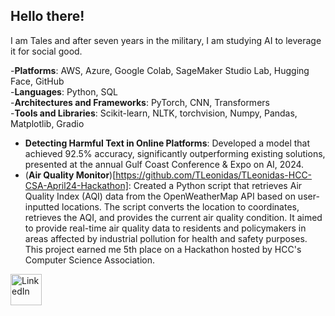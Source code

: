 ## Hello there!

I am Tales and after seven years in the military, I am studying AI to leverage it for social good.

-**Platforms**: AWS, Azure, Google Colab, SageMaker Studio Lab, Hugging Face, GitHub<br>
-**Languages**: Python, SQL<br>
-**Architectures and Frameworks**: PyTorch, CNN, Transformers<br>
-**Tools and Libraries**: Scikit-learn, NLTK, torchvision, Numpy, Pandas, Matplotlib, Gradio  

- **Detecting Harmful Text in Online Platforms**: Developed a model that achieved 92.5% accuracy, significantly outperforming existing solutions, presented at the annual Gulf Coast Conference & Expo on AI, 2024. 
- (**Air Quality Monitor**)[https://github.com/TLeonidas/TLeonidas-HCC-CSA-April24-Hackathon]: Created a Python script that retrieves Air Quality Index (AQI) data from the OpenWeatherMap API based on user-inputted locations. The script converts the location to coordinates, retrieves the AQI, and provides the current air quality condition. It aimed to provide real-time air quality data to residents and policymakers in areas affected by industrial pollution for health and safety purposes. This project earned me 5th place on a Hackathon hosted by HCC's Computer Science Association.

<a href="https://www.linkedin.com/in/tales-leonidas/" target="_blank">
    <img src="https://cdn.jsdelivr.net/npm/simple-icons@v3/icons/linkedin.svg" alt="LinkedIn" style="width:50px;height:50px;">
</a>
